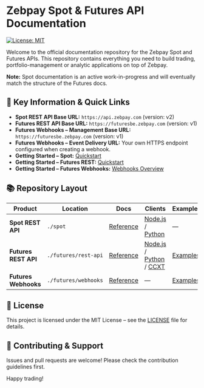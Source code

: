 # Zebpay Spot & Futures API Documentation

[![License: MIT](https://img.shields.io/badge/License-MIT-blue.svg)](https://opensource.org/licenses/MIT)

Welcome to the official documentation repository for the Zebpay Spot and Futures APIs. This repository contains everything you need to build trading, portfolio-management or analytic applications on top of Zebpay.

**Note:** Spot documentation is an active work-in-progress and will eventually match the structure of the Futures docs.

## 🔑  Key Information & Quick Links

* **Spot REST API Base URL:** `https://api.zebpay.com` (version: v2)
* **Futures REST API Base URL:** `https://futuresbe.zebpay.com` (version: v1)
* **Futures Webhooks – Management Base URL:** `https://futuresbe.zebpay.com` (version: v1)
* **Futures Webhooks – Event Delivery URL:** Your own HTTPS endpoint configured when creating a webhook.
* **Getting Started – Spot:** [Quickstart](./spot/api-reference/getting-started.md)
* **Getting Started – Futures REST:** [Quickstart](./futures/rest-api/reference-docs/getting-started.md)
* **Getting Started – Futures Webhooks:** [Webhooks Overview](./futures/webhooks/reference-docs/event-listener.md)

## 📚 Repository Layout

| Product | Location | Docs | Clients | Examples |
|---------|----------|------|---------|----------|
| **Spot REST API** | `./spot` | [Reference](./spot/api-reference/README.md) | [Node.js](./spot/clients/rest-http/node/) / [Python](./spot/clients/rest-http/python/README.md) | — |
| **Futures REST API** | `./futures/rest-api` | [Reference](./futures/rest-api/reference-docs)| [Node.js](./futures/rest-api/clients/http/node/README.md) / [Python](./futures/rest-api/clients/http/python/README.md) / [CCXT](./futures/rest-api/clients/ccxt/node/README.md) | [Examples](./futures/rest-api/examples) |
| **Futures Webhooks** | `./futures/webhooks` | [Reference](./futures/webhooks/reference-docs) | — | [Examples](./futures/webhooks/examples) |

## 📜 License

This project is licensed under the MIT License – see the [LICENSE](LICENSE) file for details.

## 🤝 Contributing & Support

Issues and pull requests are welcome! Please check the contribution guidelines first.

Happy trading!

